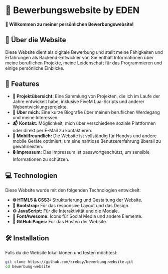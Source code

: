 # 💼 Bewerbungswebsite by EDEN

**👋 Willkommen zu meiner persönlichen Bewerbungswebsite!**

## 📝 Über die Website

Diese Website dient als digitale Bewerbung und stellt meine Fähigkeiten und Erfahrungen als Backend-Entwickler vor. Sie enthält Informationen über meine beruflichen Projekte, meine Leidenschaft für das Programmieren und einige persönliche Einblicke.

## 🚀 Features

- **📁 Projektübersicht:** Eine Sammlung von Projekten, die ich im Laufe der Jahre entwickelt habe, inklusive FiveM Lua-Scripts und anderer Webentwicklungsprojekte.
- **👤 Über mich:** Eine kurze Biografie über meinen beruflichen Werdegang und meine Interessen.
- **📬 Kontakt:** Möglichkeit, mich über verschiedene soziale Plattformen oder direkt per E-Mail zu kontaktieren.
- **📱 Mobilfreundlich:** Die Website ist vollständig für Handys und andere mobile Geräte optimiert, um eine nahtlose Benutzererfahrung überall zu gewährleisten.
- **🔒 Impressum:** Das Impressum ist passwortgeschützt, um sensible Informationen zu schützen.

## 💻 Technologien

Diese Website wurde mit den folgenden Technologien entwickelt:

- **🌐 HTML5 & CSS3:** Strukturierung und Gestaltung der Website.
- **🎨 Bootstrap:** Für das responsive Layout und das Design.
- **⚙️ JavaScript:** Für die Interaktivität und die Modale.
- **🔗 FontAwesome:** Icons für Social Media und andere Elemente.
- **🚀 GitHub Pages:** Für das Hosten der Website.

## 🛠️ Installation

Falls du die Website lokal klonen und testen möchtest:

```bash
git clone https://github.com/kreboy/bewerbung-website.git
cd bewerbung-website
